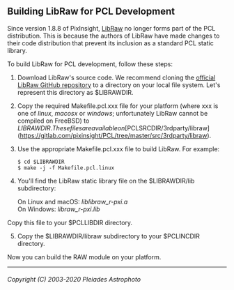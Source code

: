 Building LibRaw for PCL Development
-----------------------------------

Since version 1.8.8 of PixInsight, [LibRaw](https://www.libraw.org/) no longer forms part of the PCL distribution. This is because the authors of LibRaw have made changes to their code distribution that prevent its inclusion as a standard PCL static library.

To build LibRaw for PCL development, follow these steps:

1. Download LibRaw's source code. We recommend cloning the [official LibRaw GitHub repository](https://github.com/LibRaw/LibRaw) to a directory on your local file system. Let's represent this directory as $LIBRAWDIR.

2. Copy the required Makefile.pcl.xxx file for your platform (where xxx is one of *linux*, *macosx* or *windows*; unfortunately LibRaw cannot be compiled on FreeBSD) to $LIBRAWDIR. These files are available on [$PCLSRCDIR/3rdparty/libraw](https://gitlab.com/pixinsight/PCL/tree/master/src/3rdparty/libraw).

3. Use the appropriate Makefile.pcl.xxx file to build LibRaw. For example:

   ``$ cd $LIBRAWDIR``<br/>
   ``$ make -j -f Makefile.pcl.linux``

4. You'll find the LibRaw static library file on the $LIBRAWDIR/lib subdirectory:

   On Linux and macOS: *liblibraw_r-pxi.a*<br/>
   On Windows: *libraw_r-pxi.lib*

Copy this file to your $PCLLIBDIR directory.

5. Copy the $LIBRAWDIR/libraw subdirectory to your $PCLINCDIR directory.

Now you can build the RAW module on your platform.

******
###### Copyright (C) 2003-2020 Pleiades Astrophoto

